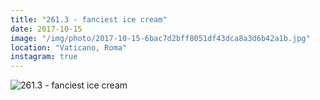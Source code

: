 ```yaml
---
title: "261.3 - fanciest ice cream"
date: 2017-10-15
image: "/img/photo/2017-10-15-6bac7d2bff8051df43dca8a3d6b42a1b.jpg"
location: "Vaticano, Roma"
instagram: true
---
```


![261.3 - fanciest ice cream](/img/photo/2017-10-15-6bac7d2bff8051df43dca8a3d6b42a1b.jpg)

